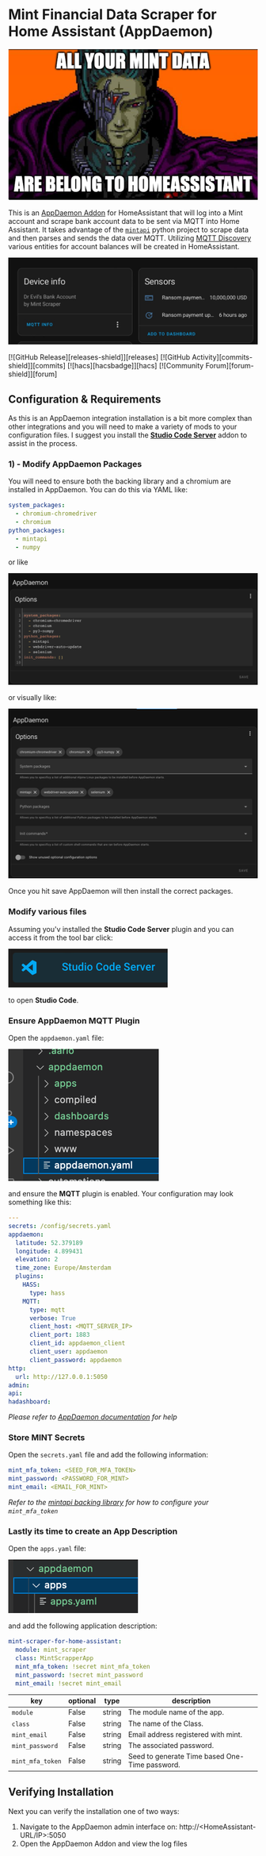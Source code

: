 # Mint Financial Data Scraper for Home Assistant (AppDaemon)

![](docs/allyourmintarebelongtous.png)

This is an [AppDaemon Addon](https://github.com/hassio-addons/addon-appdaemon) for HomeAssistant that will log into a Mint account and scrape bank account data to be sent via MQTT into Home Assistant. It takes advantage of the [`mintapi`](https://github.com/mintapi/mintapi) python project to scrape data and then parses and sends the data over MQTT. Utilizing [MQTT Discovery](https://www.home-assistant.io/integrations/mqtt/#discovery-options) various entities for account balances will be created in HomeAssistant.

![](docs/image.jpg)

[![GitHub Release][releases-shield]][releases]
[![GitHub Activity][commits-shield]][commits]
[![hacs][hacsbadge]][hacs]
[![Community Forum][forum-shield]][forum]

<!--[![GitHub Release][releases-shield]][releases]

[![License][license-shield]](LICENSE)

[![pre-commit][pre-commit-shield]][pre-commit]
[![Black][black-shield]][black]

[![Project Maintenance][maintenance-shield]][user_profile]
[![BuyMeCoffee][buymecoffeebadge]][buymecoffee]

[![Discord][discord-shield]][discord]
-->

## Configuration & Requirements

As this is an AppDaemon integration installation is a bit more complex than other integrations and you will need to make a variety of mods to your configuration files. I suggest you install the [**Studio Code Server**](https://github.com/hassio-addons/addon-vscode/blob/main/README.md) addon to assist in the process.

### 1) - Modify AppDaemon Packages

You will need to ensure both the backing library and a chromium are installed in AppDaemon. You can do this via YAML like:

```yaml
system_packages:
  - chromium-chromedriver
  - chromium
python_packages:
  - mintapi
  - numpy
```

or like

![](docs/AppDaemonOptions.yaml.png)

or visually like:

![](docs/AppDaemonOptions.png)

Once you hit save AppDaemon will then install the correct packages.

### Modify various files

Assuming you'v installed the **Studio Code Server** plugin and you can access it from the tool bar click:

![](docs/StudioCode.png)

to open **Studio Code**.

### Ensure AppDaemon MQTT Plugin

Open the `appdaemon.yaml` file:

![](docs/appdaemon.yaml.png)

and ensure the **MQTT** plugin is enabled. Your configuration may look something like this:

```yaml
---
secrets: /config/secrets.yaml
appdaemon:
  latitude: 52.379189
  longitude: 4.899431
  elevation: 2
  time_zone: Europe/Amsterdam
  plugins:
    HASS:
      type: hass
    MQTT:
      type: mqtt
      verbose: True
      client_host: <MQTT_SERVER_IP>
      client_port: 1883
      client_id: appdaemon_client
      client_user: appdaemon
      client_password: appdaemon
http:
  url: http://127.0.0.1:5050
admin:
api:
hadashboard:
```

*Please refer to [AppDaemon documentation](https://appdaemon.readthedocs.io/en/latest/CONFIGURE.html) for help*

### Store MINT Secrets

Open the `secrets.yaml` file and add the following information:

```yaml
mint_mfa_token: <SEED_FOR_MFA_TOKEN>
mint_password: <PASSWORD_FOR_MINT>
mint_email: <EMAIL_FOR_MINT>
```

*Refer to the [mintapi backing library](https://github.com/mintapi/mintapi#option-1-totp) for how to configure your `mint_mfa_token`*

### Lastly its time to create an App Description

Open the `apps.yaml` file:

![](docs/apps.yaml.png)

and add the following application description:

```yaml
mint-scraper-for-home-assistant:
  module: mint_scraper
  class: MintScrapperApp
  mint_mfa_token: !secret mint_mfa_token
  mint_password: !secret mint_password
  mint_email: !secret mint_email
```

| key | optional  | type  |  description  |
|---|---|---|---|
|`module`| False  | string  |  The module  name of the app. |
|`class` | False  | string  | The name of the Class.  |
| `mint_email` |  False | string  | Email address registered with mint.  |
| `mint_password`  |  False | string  |  The associated password. |
| `mint_mfa_token`   |  False | string  |  Seed to generate Time based One-Time password. |

## Verifying Installation

Next you can verify the installation one of two ways:

1) Navigate to the AppDaemon admin interface on: http://<HomeAssistant-URL/IP>:5050
2) Open the AppDaemon Addon and view the log files
